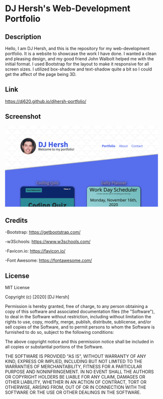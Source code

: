# DJ Hersh's Web-Development Portfolio

## Description

Hello, I am DJ Hersh, and this is the repository for my web-development portfolio. It is a website to showcase the work I have done. I wanted a clean and pleasing design, and my good friend John Walbolt helped me with the initial format. I used Bootstrap for the layout to make it responsive for all screen sizes. I utilized box-shadow and text-shadow quite a bit so I could get the affect of the page being 3D.

## Link

https://dj620.github.io/djhersh-portfolio/

## Screenshot

![screenshot](assets/img/portfolio-screenshot.png)

## Credits

-Bootstrap: https://getbootstrap.com/

-w3Schools: https://www.w3schools.com/

-Favicon.io: https://favicon.io/

-Font Awesome: https://fontawesome.com/

## License

MIT License

Copyright (c) [2020] [DJ Hersh]

Permission is hereby granted, free of charge, to any person obtaining a copy
of this software and associated documentation files (the "Software"), to deal
in the Software without restriction, including without limitation the rights
to use, copy, modify, merge, publish, distribute, sublicense, and/or sell
copies of the Software, and to permit persons to whom the Software is
furnished to do so, subject to the following conditions:

The above copyright notice and this permission notice shall be included in all
copies or substantial portions of the Software.

THE SOFTWARE IS PROVIDED "AS IS", WITHOUT WARRANTY OF ANY KIND, EXPRESS OR
IMPLIED, INCLUDING BUT NOT LIMITED TO THE WARRANTIES OF MERCHANTABILITY,
FITNESS FOR A PARTICULAR PURPOSE AND NONINFRINGEMENT. IN NO EVENT SHALL THE
AUTHORS OR COPYRIGHT HOLDERS BE LIABLE FOR ANY CLAIM, DAMAGES OR OTHER
LIABILITY, WHETHER IN AN ACTION OF CONTRACT, TORT OR OTHERWISE, ARISING FROM,
OUT OF OR IN CONNECTION WITH THE SOFTWARE OR THE USE OR OTHER DEALINGS IN THE
SOFTWARE.
